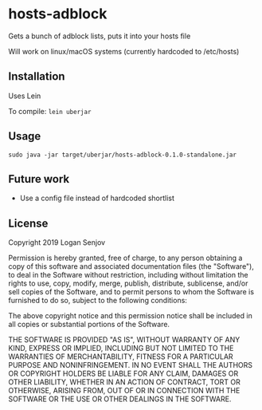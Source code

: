 # hosts-adblock

Gets a bunch of adblock lists, puts it into your hosts file

Will work on linux/macOS systems (currently hardcoded to /etc/hosts)

## Installation

Uses Lein

To compile: `lein uberjar`

## Usage

`sudo java -jar target/uberjar/hosts-adblock-0.1.0-standalone.jar`

## Future work

- Use a config file instead of hardcoded shortlist

## License

Copyright 2019 Logan Senjov

Permission is hereby granted, free of charge, to any person obtaining a copy of this software and associated documentation files (the "Software"), to deal in the Software without restriction, including without limitation the rights to use, copy, modify, merge, publish, distribute, sublicense, and/or sell copies of the Software, and to permit persons to whom the Software is furnished to do so, subject to the following conditions:

The above copyright notice and this permission notice shall be included in all copies or substantial portions of the Software.

THE SOFTWARE IS PROVIDED "AS IS", WITHOUT WARRANTY OF ANY KIND, EXPRESS OR IMPLIED, INCLUDING BUT NOT LIMITED TO THE WARRANTIES OF MERCHANTABILITY, FITNESS FOR A PARTICULAR PURPOSE AND NONINFRINGEMENT. IN NO EVENT SHALL THE AUTHORS OR COPYRIGHT HOLDERS BE LIABLE FOR ANY CLAIM, DAMAGES OR OTHER LIABILITY, WHETHER IN AN ACTION OF CONTRACT, TORT OR OTHERWISE, ARISING FROM, OUT OF OR IN CONNECTION WITH THE SOFTWARE OR THE USE OR OTHER DEALINGS IN THE SOFTWARE.
